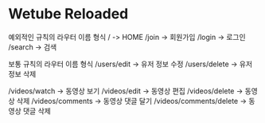 # Wetube Reloaded

예외적인 규칙의 라우터 이름 형식
/ -> HOME
/join -> 회원가입
/login -> 로그인
/search -> 검색

보통 규칙의 라우터 이름 형식
/users/edit -> 유저 정보 수정
/users/delete -> 유저 정보 삭제

/videos/watch -> 동영상 보기
/videos/edit -> 동영상 편집
/videos/delete -> 동영상 삭제
/videos/comments -> 동영상 댓글 달기
/videos/comments/delete -> 동영상 댓글 삭제

